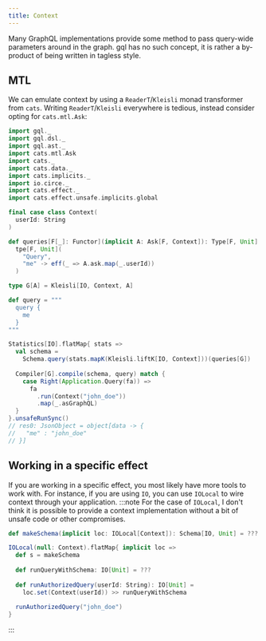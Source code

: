 ```yaml
---
title: Context
---
```


Many GraphQL implementations provide some method to pass query-wide parameters around in the graph.
gql has no such concept, it is rather a by-product of being written in tagless style.

## MTL
We can emulate context by using a `ReaderT`/`Kleisli` monad transformer from `cats`.
Writing `ReaderT`/`Kleisli` everywhere is tedious, instead consider opting for `cats.mtl.Ask`:
```scala
import gql._
import gql.dsl._
import gql.ast._
import cats.mtl.Ask
import cats._
import cats.data._
import cats.implicits._
import io.circe._
import cats.effect._
import cats.effect.unsafe.implicits.global

final case class Context(
  userId: String
)

def queries[F[_]: Functor](implicit A: Ask[F, Context]): Type[F, Unit] = 
  tpe[F, Unit](
    "Query",
    "me" -> eff(_ => A.ask.map(_.userId))
  )

type G[A] = Kleisli[IO, Context, A]

def query = """
  query {
    me
  }
"""

Statistics[IO].flatMap{ stats =>
  val schema =
    Schema.query(stats.mapK(Kleisli.liftK[IO, Context]))(queries[G])
    
  Compiler[G].compile(schema, query) match {
    case Right(Application.Query(fa)) => 
      fa
        .run(Context("john_doe"))
        .map(_.asGraphQL)
  }
}.unsafeRunSync()
// res0: JsonObject = object[data -> {
//   "me" : "john_doe"
// }]
```

## Working in a specific effect
If you are working in a specific effect, you most likely have more tools to work with.
For instance, if you are using `IO`, you can use `IOLocal` to wire context through your application.
:::note
For the case of `IOLocal`, I don't think it is possible to provide a context implementation without a bit of unsafe code or other compromises.
```scala
def makeSchema(implicit loc: IOLocal[Context]): Schema[IO, Unit] = ???

IOLocal(null: Context).flatMap{ implicit loc =>
  def s = makeSchema
  
  def runQueryWithSchema: IO[Unit] = ???
  
  def runAuthorizedQuery(userId: String): IO[Unit] =
    loc.set(Context(userId)) >> runQueryWithSchema
    
  runAuthorizedQuery("john_doe")
}
```
:::
